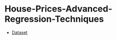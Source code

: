 # House-Prices-Advanced-Regression-Techniques

* [Dataset](https://www.kaggle.com/c/house-prices-advanced-regression-techniques)
